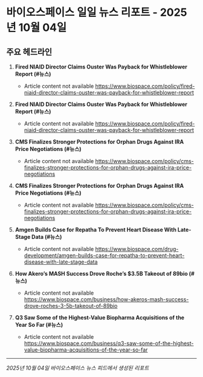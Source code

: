 # 바이오스페이스 일일 뉴스 리포트 - 2025년 10월 04일


## 주요 헤드라인

1. **Fired NIAID Director Claims Ouster Was Payback for Whistleblower Report (#뉴스)**
   - Article content not available
   <https://www.biospace.com/policy/fired-niaid-director-claims-ouster-was-payback-for-whistleblower-report>

2. **Fired NIAID Director Claims Ouster Was Payback for Whistleblower Report (#뉴스)**
   - Article content not available
   <https://www.biospace.com/policy/fired-niaid-director-claims-ouster-was-payback-for-whistleblower-report>

3. **CMS Finalizes Stronger Protections for Orphan Drugs Against IRA Price Negotiations (#뉴스)**
   - Article content not available
   <https://www.biospace.com/policy/cms-finalizes-stronger-protections-for-orphan-drugs-against-ira-price-negotiations>

4. **CMS Finalizes Stronger Protections for Orphan Drugs Against IRA Price Negotiations (#뉴스)**
   - Article content not available
   <https://www.biospace.com/policy/cms-finalizes-stronger-protections-for-orphan-drugs-against-ira-price-negotiations>

5. **Amgen Builds Case for Repatha To Prevent Heart Disease With Late-Stage Data (#뉴스)**
   - Article content not available
   <https://www.biospace.com/drug-development/amgen-builds-case-for-repatha-to-prevent-heart-disease-with-late-stage-data>

6. **How Akero’s MASH Success Drove Roche’s $3.5B Takeout of 89bio (#뉴스)**
   - Article content not available
   <https://www.biospace.com/business/how-akeros-mash-success-drove-roches-3-5b-takeout-of-89bio>

7. **Q3 Saw Some of the Highest-Value Biopharma Acquisitions of the Year So Far (#뉴스)**
   - Article content not available
   <https://www.biospace.com/business/q3-saw-some-of-the-highest-value-biopharma-acquisitions-of-the-year-so-far>


---
*2025년 10월 04일 바이오스페이스 뉴스 피드에서 생성된 리포트*